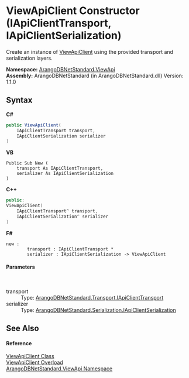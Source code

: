 # ViewApiClient Constructor (IApiClientTransport, IApiClientSerialization)
 

Create an instance of <a href="e1546b8a-e37d-ba73-c040-b7ef70ceb6b1">ViewApiClient</a> using the provided transport and serialization layers.

**Namespace:**&nbsp;<a href="12cf6547-181e-bb5f-2514-6b9d674ede96">ArangoDBNetStandard.ViewApi</a><br />**Assembly:**&nbsp;ArangoDBNetStandard (in ArangoDBNetStandard.dll) Version: 1.1.0

## Syntax

**C#**<br />
``` C#
public ViewApiClient(
	IApiClientTransport transport,
	IApiClientSerialization serializer
)
```

**VB**<br />
``` VB
Public Sub New ( 
	transport As IApiClientTransport,
	serializer As IApiClientSerialization
)
```

**C++**<br />
``` C++
public:
ViewApiClient(
	IApiClientTransport^ transport, 
	IApiClientSerialization^ serializer
)
```

**F#**<br />
``` F#
new : 
        transport : IApiClientTransport * 
        serializer : IApiClientSerialization -> ViewApiClient
```


#### Parameters
&nbsp;<dl><dt>transport</dt><dd>Type: <a href="195ac3ac-9de2-b86f-d7e0-b5076c107a46">ArangoDBNetStandard.Transport.IApiClientTransport</a><br /></dd><dt>serializer</dt><dd>Type: <a href="8afa0c20-3690-8419-d6b6-ff75217e76ce">ArangoDBNetStandard.Serialization.IApiClientSerialization</a><br /></dd></dl>

## See Also


#### Reference
<a href="e1546b8a-e37d-ba73-c040-b7ef70ceb6b1">ViewApiClient Class</a><br /><a href="a7f5218e-c6d8-d4a7-a4b2-314941e7a6b0">ViewApiClient Overload</a><br /><a href="12cf6547-181e-bb5f-2514-6b9d674ede96">ArangoDBNetStandard.ViewApi Namespace</a><br />